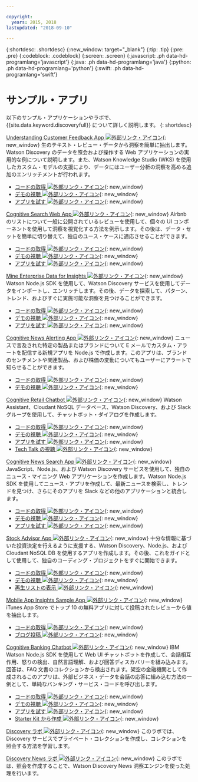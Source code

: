 ```yaml
---

copyright:
  years: 2015, 2018
lastupdated: "2018-09-10"

---
```


{:shortdesc: .shortdesc}
{:new_window: target="_blank"}
{:tip: .tip}
{:pre: .pre}
{:codeblock: .codeblock}
{:screen: .screen}
{:javascript: .ph data-hd-programlang='javascript'}
{:java: .ph data-hd-programlang='java'}
{:python: .ph data-hd-programlang='python'}
{:swift: .ph data-hd-programlang='swift'}

# サンプル・アプリ

以下のサンプル・アプリケーションやラボで、{{site.data.keyword.discoveryfull}} について詳しく説明します。
{: shortdesc}

[Understanding Customer Feedback App  ![外部リンク・アイコン](../../icons/launch-glyph.svg "外部リンク・アイコン")](http://ibm.biz/customerinsightspattern){: new_window}
生のテキスト・レビュー・データから洞察を簡単に抽出します。Watson Discovery のデータを照会および操作する Web アプリケーションの実用的な例について説明します。また、Watson Knowledge Studio (WKS) を使用したカスタム・モデルの支援により、データにはユーザー分析の洞察を高める追加のエンリッチメントが行われます。
  - [コードの取得  ![外部リンク・アイコン](../../icons/launch-glyph.svg "外部リンク・アイコン")](https://github.com/IBM/watson-discovery-food-reviews?cm_sp=Developer-_-develop-your-own-watson-discovery-service-application-_-Get-the-Code){: new_window}
  - [デモの視聴  ![外部リンク・アイコン](../../icons/launch-glyph.svg "外部リンク・アイコン")](https://www.youtube.com/watch?v=gzlUSyLccSg){: new_window}
  - [アプリを試す  ![外部リンク・アイコン](../../icons/launch-glyph.svg "外部リンク・アイコン")](https://watson-discovery-food-reviews-demo.mybluemix.net/?cm_sp=dw-bluemix-_-code-_-devcenter){: new_window}

[Cognitive Search Web App  ![外部リンク・アイコン](../../icons/launch-glyph.svg "外部リンク・アイコン")](http://ibm.biz/searchpattern){: new_window}
Airbnb のリストについて一般に公開されているレビューを使用して、個々の UI コンポーネントを使用して洞察を視覚化する方法を例示します。その後は、データ・セットを簡単に切り替えて、独自のユース・ケースに適応させることができます。
  - [コードの取得  ![外部リンク・アイコン](../../icons/launch-glyph.svg "外部リンク・アイコン")](https://github.com/IBM/watson-discovery-ui?cm_sp=Developer-_-develop-a-fully-featured-web-app-built-on-the-watson-discovery-service-_-Get-the-Code){: new_window}
  - [デモの視聴  ![外部リンク・アイコン](../../icons/launch-glyph.svg "外部リンク・アイコン")](https://www.youtube.com/watch?v=5EEmQwcjUa4&cm_sp=Developer-_-develop-a-fully-featured-web-app-built-on-the-watson-discovery-service-_-View-the-Video){: new_window}
  - [アプリを試す  ![外部リンク・アイコン](../../icons/launch-glyph.svg "外部リンク・アイコン")](https://watson-discovery-ui-demo.mybluemix.net/?cm_sp=dw-bluemix-_-code-_-devcenter){: new_window}
  
[Mine Enterprise Data for Insights  ![外部リンク・アイコン](../../icons/launch-glyph.svg "外部リンク・アイコン")](http://ibm.biz/minedatapattern){: new_window}
Watson Node.js SDK を使用して、Watson Discovery サービスを使用してデータをインポートし、エンリッチします。その後、データを探索して、パターン、トレンド、およびすぐに実施可能な洞察を見つけることができます。
  - [コードの取得  ![外部リンク・アイコン](../../icons/launch-glyph.svg "外部リンク・アイコン")](https://github.com/IBM/watson-discovery-analyze-data-breaches?cm_sp=IBMCode-_-import-enrich-and-gain-insight-from-data-_-Get-the-Code){: new_window}
  - [デモの視聴  ![外部リンク・アイコン](../../icons/launch-glyph.svg "外部リンク・アイコン")](https://www.youtube.com/watch?v=zAu9tHefdDc&cm_sp=IBMCode-_-import-enrich-and-gain-insight-from-data-_-View-the-Demo){: new_window}
  - [アプリを試す  ![外部リンク・アイコン](../../icons/launch-glyph.svg "外部リンク・アイコン")](https://watson-discovery-analyze-data-breaches-20180525204327714.mybluemix.net/?cm_sp=dw-bluemix-_-code-_-devcenter){: new_window}

[Cognitive News Alerting App   ![外部リンク・アイコン](../../icons/launch-glyph.svg "外部リンク・アイコン")](http://ibm.biz/newsalerting){: new_window}
ニュースで言及された特定の製品またはブランドについて E メールでカスタム・アラートを配信する新規アプリを Node.js で作成します。このアプリは、ブランドのセンチメントや関連製品、および株価の変動についてもユーザーにアラートで知らせることができます。
  - [コードの取得  ![外部リンク・アイコン](../../icons/launch-glyph.svg "外部リンク・アイコン")](https://github.com/IBM/watson-discovery-news-alerting?cm_sp=IBMCode-_-create-a-cognitive-news-alerting-app-_-Get-the-Code){: new_window}
  - [デモの視聴  ![外部リンク・アイコン](../../icons/launch-glyph.svg "外部リンク・アイコン")](https://www.youtube.com/watch?v=N-HaIpPGde0&cm_sp=IBMCode-_-create-a-cognitive-news-alerting-app-_-View-the-demo){: new_window}
  
[Cognitive Retail Chatbot  ![外部リンク・アイコン](../../icons/launch-glyph.svg "外部リンク・アイコン")](http://ibm.biz/retailchatbot){: new_window}
Watson Assistant、Cloudant NoSQL データベース、Watson Discovery、および Slack グループを使用して、チャットボット・ダイアログを作成します。
  - [コードの取得  ![外部リンク・アイコン](../../icons/launch-glyph.svg "外部リンク・アイコン")](https://github.com/IBM/watson-online-store/?cm_sp=IBMCode-_-create-cognitive-retail-chatbot-_-Get-the-Code){: new_window}
  - [デモの視聴  ![外部リンク・アイコン](../../icons/launch-glyph.svg "外部リンク・アイコン")](https://www.youtube.com/watch?v=b-94B3O1czU&cm_sp=IBMCode-_-create-cognitive-retail-chatbot-_-View-the-Demo){: new_window}
  - [アプリを試す  ![外部リンク・アイコン](../../icons/launch-glyph.svg "外部リンク・アイコン")](https://watson-online-store-live.mybluemix.net/?cm_sp=dw-bluemix-_-code-_-devcenter){: new_window}
  - [Tech Talk の視聴  ![外部リンク・アイコン](../../icons/launch-glyph.svg "外部リンク・アイコン")](https://developer.ibm.com/code/videos/tech-talk-replay-create-cognitive-retail-chatbot/){: new_window}
  
[Cognitive News Search App  ![外部リンク・アイコン](../../icons/launch-glyph.svg "外部リンク・アイコン")](http://ibm.biz/trendingnews){: new_window}
JavaScript、Node.js、および Watson Discovery サービスを使用して、独自のニュース・マイニング Web アプリケーションを作成します。Watson Node.js SDK を使用してニュース・アプリを作成して、最新ニュースを検索し、トレンドを見つけ、さらにそのアプリを Slack などの他のアプリケーションと統合します。
  - [コードの取得  ![外部リンク・アイコン](../../icons/launch-glyph.svg "外部リンク・アイコン")](https://github.com/IBM/watson-discovery-news/?cm_sp=IBMCode-_-create-a-cognitive-news-search-app-_-Get-the-Code){: new_window}
  - [デモの視聴  ![外部リンク・アイコン](../../icons/launch-glyph.svg "外部リンク・アイコン")](https://www.youtube.com/watch?v=EZGgvci9nC0&cm_sp=IBMCode-_-create-a-cognitive-news-search-app-_-View-the-Demo){: new_window}
  - [アプリを試す  ![外部リンク・アイコン](../../icons/launch-glyph.svg "外部リンク・アイコン")](https://watson-discovery-news-demo.mybluemix.net/?cm_sp=dw-bluemix-_-code-_-devcenter){: new_window}
  
[Stock Advisor App  ![外部リンク・アイコン](../../icons/launch-glyph.svg "外部リンク・アイコン")](http://ibm.biz/stockinformation){: new_window}
十分な情報に基づいた投資決定を行えるように支援する、Watson Discovery、Node.js、および Cloudant NoSQL DB を使用するアプリを作成します。その後、これをガイドとして使用して、独自のコーディング・プロジェクトをすぐに開始できます。
  - [コードの取得  ![外部リンク・アイコン](../../icons/launch-glyph.svg "外部リンク・アイコン")](https://github.com/IBM/watson-stock-advisor){: new_window}
  - [デモの視聴  ![外部リンク・アイコン](../../icons/launch-glyph.svg "外部リンク・アイコン")](https://youtu.be/uigisF50F8s){: new_window}
  - [再生リストの表示  ![外部リンク・アイコン](../../icons/launch-glyph.svg "外部リンク・アイコン")](https://www.youtube.com/playlist?list=PLzUbsvIyrNfknNewObx5N7uGZ5FKH0Fde){: new_window}

[Mobile App Insights Sample App  ![外部リンク・アイコン](../../icons/launch-glyph.svg "外部リンク・アイコン")](http://ibm.biz/mobileinsights){: new_window}
iTunes App Store でトップ 10 の無料アプリに対して投稿されたレビューから値を抽出します。
  - [コードの取得  ![外部リンク・アイコン](../../icons/launch-glyph.svg "外部リンク・アイコン")](https://github.com/watson-developer-cloud/app-insights-discovery){: new_window}
  - [ブログ投稿  ![外部リンク・アイコン](../../icons/launch-glyph.svg "外部リンク・アイコン")](https://www.ibm.com/blogs/watson/2017/06/next-breakthrough-in-bad-customer-review/){: new_window}

[Cognitive Banking Chatbot  ![外部リンク・アイコン](../../icons/launch-glyph.svg "外部リンク・アイコン")](http://ibm.biz/bankingbot){: new_window}
IBM Watson Node.js SDK を使用して Web UI チャットボットを作成して、会話相互作用、怒りの検出、自然言語理解、および回答ディスカバリーを組み込みます。回答は、FAQ 文書のコレクションから検出されます。架空の金融機関として作成されるこのアプリは、外部ビジネス・データを会話の応答に組み込む方法の一例として、単純なバンキング・サービス・コードを呼び出します。
  - [コードの取得  ![外部リンク・アイコン](../../icons/launch-glyph.svg "外部リンク・アイコン")](https://github.com/IBM/watson-banking-chatbot?cm_sp=IBMCode-_-create-cognitive-banking-chatbot-_-Get-the-Code){: new_window}
  - [デモの視聴  ![外部リンク・アイコン](../../icons/launch-glyph.svg "外部リンク・アイコン")](https://www.youtube.com/watch?v=Jxi7U7VOMYg&cm_sp=IBMCode-_-create-cognitive-banking-chatbot-_-View-the-Demo){: new_window}
  - [アプリを試す  ![外部リンク・アイコン](../../icons/launch-glyph.svg "外部リンク・アイコン")](https://create-a-cognitive-banking-chatbot-hnike.mybluemix.net/?cm_sp=dw-bluemix-_-code-_-devcenter){: new_window}
  - [Starter Kit から作成  ![外部リンク・アイコン](../../icons/launch-glyph.svg "外部リンク・アイコン")](https://console.bluemix.net/developer/watson/create-project?starterKit=a5819b41-0f6f-34cb-9067-47fd16835d04&cm_sp=dw-bluemix-_-code-_-devcenter){: new_window}
   
[Discovery ラボ  ![外部リンク・アイコン](../../icons/launch-glyph.svg "外部リンク・アイコン")](http://ibm.biz/watsondiscoverylab){: new_window}
このラボでは、Discovery サービスでプライベート・コレクションを作成し、コレクションを照会する方法を学習します。

[Discovery News ラボ  ![外部リンク・アイコン](../../icons/launch-glyph.svg "外部リンク・アイコン")](http://ibm.biz/discoverynewslab){: new_window}
このラボでは、照会を作成することで、Watson Discovery News 洞察エンジンを使った処理を行います。
